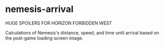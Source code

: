 # nemesis-arrival

HUGE SPOILERS FOR HORIZON FORBIDDEN WEST

Calculations of Nemesis's distance, speed, and time until arrival based on the post-game loading screen image.

